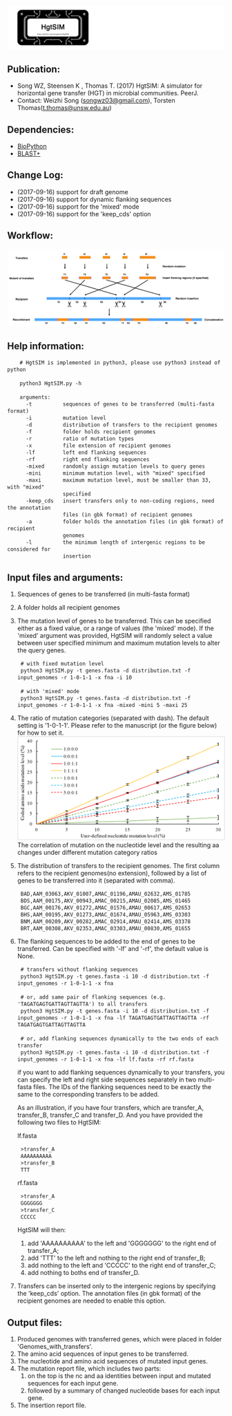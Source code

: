 
![logo](images/HgtSIM_logo.jpg)


Publication:
---
+ Song WZ, Steensen K , Thomas T. (2017) HgtSIM: A simulator for horizontal gene transfer (HGT) in microbial communities. PeerJ.
+ Contact: Weizhi Song (songwz03@gmail.com), Torsten Thomas(t.thomas@unsw.edu.au)

Dependencies:
---

+ [BioPython](https://github.com/biopython/biopython.github.io/)
+ [BLAST+](https://blast.ncbi.nlm.nih.gov/Blast.cgi?PAGE_TYPE=BlastDocs&DOC_TYPE=Download)

Change Log:
---
+ (2017-09-16) support for draft genome
+ (2017-09-16) support for dynamic flanking sequences
+ (2017-09-16) support for the 'mixed' mode
+ (2017-09-16) support for the 'keep_cds' option

Workflow:
---
![workflow](images/HgtSIM_workflow.jpg)

Help information:
---

        # HgtSIM is implemented in python3, please use python3 instead of python

        python3 HgtSIM.py -h

        arguments:
          -t          sequences of genes to be transferred (multi-fasta format)
          -i          mutation level
          -d          distribution of transfers to the recipient genomes
          -f          folder holds recipient genomes
          -r          ratio of mutation types
          -x          file extension of recipient genomes
          -lf         left end flanking sequences
          -rf         right end flanking sequences
          -mixed      randomly assign mutation levels to query genes
          -mini       minimum mutation level, with "mixed" specified
          -maxi       maximum mutation level, must be smaller than 33, with "mixed"
                      specified
          -keep_cds   insert transfers only to non-coding regions, need the annotation
                      files (in gbk format) of recipient genomes
          -a          folder holds the annotation files (in gbk format) of recipient
                      genomes
          -l          the minimum length of intergenic regions to be considered for
                      insertion


Input files and arguments:
---

1. Sequences of genes to be transferred (in multi-fasta format)
1. A folder holds all recipient genomes
1. The mutation level of genes to be transferred. This can be specified either as a fixed value, or a range of values (the 'mixed' mode). If the 'mixed' argument was provided,
HgtSIM will randomly select a value between user specified minimum and maximum mutation levels to alter the query genes.

        # with fixed mutation level
        python3 HgtSIM.py -t genes.fasta -d distribution.txt -f input_genomes -r 1-0-1-1 -x fna -i 10

        # with 'mixed' mode
        python3 HgtSIM.py -t genes.fasta -d distribution.txt -f input_genomes -r 1-0-1-1 -x fna -mixed -mini 5 -maxi 25


1. The ratio of mutation categories (separated with dash). The default setting is '1-0-1-1'. Please refer to the manuscript (or the figure below) for how to set it.
![ratio_selection](images/ratio_selection.jpg)
        The correlation of mutation on the nucleotide level and the resulting aa changes under different mutation category ratios
1. The distribution of transfers to the recipient genomes. The first column refers to the recipient genomes(no extension), followed by a list of genes to be transferred into it (separated with comma).

        BAD,AAM_03063,AKV_01007,AMAC_01196,AMAU_02632,AMS_01785
        BDS,AAM_00175,AKV_00943,AMAC_00215,AMAU_02085,AMS_01465
        BGC,AAM_00176,AKV_01272,AMAC_01576,AMAU_00617,AMS_02653
        BHS,AAM_00195,AKV_01273,AMAC_01674,AMAU_05963,AMS_03303
        BNM,AAM_00209,AKV_00282,AMAC_02914,AMAU_02414,AMS_03378
        BRT,AAM_00308,AKV_02353,AMAC_03303,AMAU_00830,AMS_01655

1. The flanking sequences to be added to the end of genes to be transferred. Can be specified with '-lf' and '-rf', the default value is None.

        # transfers without flanking sequences
        python3 HgtSIM.py -t genes.fasta -i 10 -d distribution.txt -f input_genomes -r 1-0-1-1 -x fna

        # or, add same pair of flanking sequences (e.g. 'TAGATGAGTGATTAGTTAGTTA') to all transfers
        python3 HgtSIM.py -t genes.fasta -i 10 -d distribution.txt -f input_genomes -r 1-0-1-1 -x fna -lf TAGATGAGTGATTAGTTAGTTA -rf TAGATGAGTGATTAGTTAGTTA

        # or, add flanking sequences dynamically to the two ends of each transfer
        python3 HgtSIM.py -t genes.fasta -i 10 -d distribution.txt -f input_genomes -r 1-0-1-1 -x fna -lf lf.fasta -rf rf.fasta

    if you want to add flanking sequences dynamically to your transfers, you can specify the left and right side sequences separately in two multi-fasta files.
    The IDs of the flanking sequences need to be exactly the same to the corresponding transfers to be added.

    As an illustration, if you have four transfers, which are transfer_A, transfer_B, transfer_C and transfer_D. And you have provided the following two files to HgtSIM:

    lf.fasta

        >transfer_A
        AAAAAAAAAA
        >transfer_B
        TTT

    rf.fasta

        >transfer_A
        GGGGGGG
        >transfer_C
        CCCCC

    HgtSIM will then:
    1. add 'AAAAAAAAAA' to the left and 'GGGGGGG' to the right end of transfer_A;
    2. add 'TTT' to the left and nothing to the right end of transfer_B;
    3. add nothing to the left and 'CCCCC' to the right end of transfer_C;
    4. add nothing to boths end of transfer_D.

1. Transfers can be inserted only to the intergenic regions by specifying the 'keep_cds' option. The annotation files (in
gbk format) of the recipient genomes are needed to enable this option.

Output files:
---

1. Produced genomes with transferred genes, which were placed in folder 'Genomes_with_transfers'.
1. The amino acid sequences of input genes to be transferred.
1. The nucleotide and amino acid sequences of mutated input genes.
1. The mutation report file, which includes two parts:
    1. on the top is the nc and aa identities between input and mutated sequences for each input gene.
    1. followed by a summary of changed nucleotide bases for each input gene.
1. The insertion report file.

